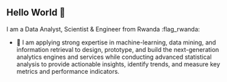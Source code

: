 ## Hello World 👋
I am a Data Analyst, Scientist & Engineer from Rwanda :flag_rwanda:

- 🔭 I am applying strong expertise in machine-learning, data mining, and information retrieval to design, prototype, and build the next-generation analytics engines and services while conducting advanced statistical analysis to provide actionable insights, identify trends, and measure key metrics and performance indicators.


